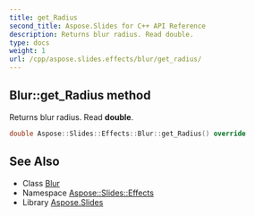 ```yaml
---
title: get_Radius
second_title: Aspose.Slides for C++ API Reference
description: Returns blur radius. Read double.
type: docs
weight: 1
url: /cpp/aspose.slides.effects/blur/get_radius/
---
```

## Blur::get_Radius method


Returns blur radius. Read **double**.

```cpp
double Aspose::Slides::Effects::Blur::get_Radius() override
```

## See Also

* Class [Blur](../)
* Namespace [Aspose::Slides::Effects](../../)
* Library [Aspose.Slides](../../../)
